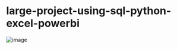 # large-project-using-sql-python-excel-powerbi
![image](https://github.com/user-attachments/assets/ffcdd1c4-a197-4cbd-bff3-96dbce4b0b86)
